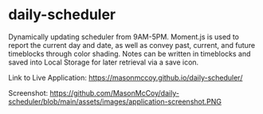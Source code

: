 # daily-scheduler
Dynamically updating scheduler from 9AM-5PM. Moment.js is used to report the current day and date, as well as convey past, current, and future timeblocks through color shading. Notes can be written in timeblocks and saved into Local Storage for later retrieval via a save icon.

Link to Live Application:
https://masonmccoy.github.io/daily-scheduler/

Screenshot:
https://github.com/MasonMcCoy/daily-scheduler/blob/main/assets/images/application-screenshot.PNG